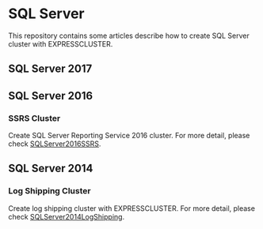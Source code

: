 # SQL Server
This repository contains some articles describe how to create SQL Server cluster with EXPRESSCLUSTER.

## SQL Server 2017

## SQL Server 2016
### SSRS Cluster
Create SQL Server Reporting Service 2016 cluster. For more detail, please check [SQLServer2016SSRS](https://github.com/EXPRESSCLUSTER/SQLServer/blob/master/SQLserver2016SSRS.md).

## SQL Server 2014
### Log Shipping Cluster 
Create log shipping cluster with EXPRESSCLUSTER. For more detail, please check [SQLServer2014LogShipping](https://github.com/EXPRESSCLUSTER/SQLServer/blob/master/SQLServer2014LogShipping.md).

